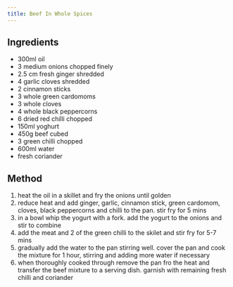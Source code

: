```yaml
---
title: Beef In Whole Spices
---
```


## Ingredients

-   300ml oil
-   3 medium onions chopped finely
-   2.5 cm fresh ginger shredded
-   4 garlic cloves shredded
-   2 cinnamon sticks
-   3 whole green cardomoms
-   3 whole cloves
-   4 whole black peppercorns
-   6 dried red chilli chopped
-   150ml yoghurt
-   450g beef cubed
-   3 green chilli chopped
-   600ml water
-   fresh coriander

## Method

1.  heat the oil in a skillet and fry the onions until golden
2.  reduce heat and add ginger, garlic, cinnamon stick, green cardomom, cloves, black peppercorns and chilli to the pan. stir fry for 5 mins
3.  in a bowl whip the yogurt with a fork. add the yogurt to the onions and stir to combine
4.  add the meat and 2 of the green chilli to the skilet and stir fry for 5-7 mins
5.  gradually add the water to the pan stirring well. cover the pan and cook the mixture for 1 hour, stirring and adding more water if necessary
6.  when thoroughly cooked through remove the pan fro the heat and transfer the beef mixture to a serving dish. garnish with remaining fresh chilli and coriander
